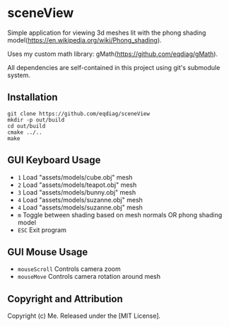 # sceneView

Simple application for viewing 3d meshes lit with the phong shading model(https://en.wikipedia.org/wiki/Phong_shading).

Uses my custom math library: gMath(https://github.com/eqdiag/gMath).

All dependencies are self-contained in this project using git's submodule system.

## Installation


```
git clone https://github.com/eqdiag/sceneView
mkdir -p out/build
cd out/build
cmake ../..
make
```

## GUI Keyboard Usage

  * `1` Load "assets/models/cube.obj" mesh
  * `2` Load "assets/models/teapot.obj" mesh
  * `3` Load "assets/models/bunny.obj" mesh
  * `4` Load "assets/models/suzanne.obj" mesh
  * `4` Load "assets/models/suzanne.obj" mesh
  * `m` Toggle between shading based on mesh normals OR phong shading model
  * `ESC` Exit program


## GUI Mouse Usage
  * `mouseScroll` Controls camera zoom
  * `mouseMove` Controls camera rotation around mesh


                       
## Copyright and Attribution

Copyright (c) Me. Released under the [MIT License].